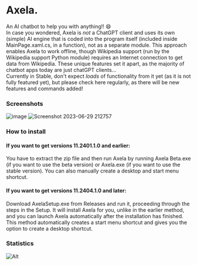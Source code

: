 # Axela.
An AI chatbot to help you with anything!! 😄
<br>In case you wondered, Axela is *not* a ChatGPT client and uses its own (simple) AI engine that is coded into the program itself (included inside MainPage.xaml.cs, in a function), not as a separate module. This approach enables Axela to work offline, though Wikipedia support (run by the Wikipedia support Python module) requires an Internet connection to get data from Wikipedia. These unique features set it apart, as the majority of chatbot apps today are just chatGPT clients... 
<br>Currently in Stable, don't expect *loads* of functionality from it yet (as it is not fully featured yet), but please check here regularly, as there will be new features and commands added!

### Screenshots
![image](https://github.com/jpbandroid/Axela/assets/100033309/9512e567-6912-4bb1-b974-63e4fa88df55)
![Screenshot 2023-06-29 212757](https://github.com/jpbandroid/Axela/assets/100033309/a1c43b5f-abc4-4bcc-a5a9-bd5a879325e1)


### How to install
#### If you want to get versions 11.2401.1.0 and earlier:
You have to extract the zip file and then run Axela by running Axela Beta.exe (if you want to use the beta version) or Axela.exe (if you want to use the stable version).
You can also manually create a desktop and start menu shortcut.
#### If you want to get versions 11.2404.1.0 and later:
Download AxelaSetup.exe from Releases and run it, proceeding through the steps in the Setup. It will install Axela for you, unlike in the earlier method, and you can launch Axela automatically after the installation has finished. This method automatically creates a start menu shortcut and gives you the option to create a desktop shortcut.

### Statistics
![Alt](https://repobeats.axiom.co/api/embed/9e04a3a7c98aa420b00d5c635bc1e6180a259426.svg "Repobeats analytics image")
